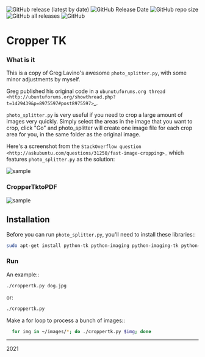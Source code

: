 ![GitHub release (latest by date)](https://img.shields.io/github/v/release/ImageProcessing-ElectronicPublications/python-cropper-tk)
![GitHub Release Date](https://img.shields.io/github/release-date/ImageProcessing-ElectronicPublications/python-cropper-tk)
![GitHub repo size](https://img.shields.io/github/repo-size/ImageProcessing-ElectronicPublications/python-cropper-tk)
![GitHub all releases](https://img.shields.io/github/downloads/ImageProcessing-ElectronicPublications/python-cropper-tk/total)
![GitHub](https://img.shields.io/github/license/ImageProcessing-ElectronicPublications/python-cropper-tk)

# Cropper TK

### What is it

This is a copy of Greg Lavino's awesome `photo_splitter.py`, with some
minor adjustments by myself.

Greg published his original code in a `ubunutuforums.org thread
<http://ubuntuforums.org/showthread.php?t=1429439&p=8975597#post8975597>`_.

`photo_splitter.py` is very useful if you need to crop a large amount
of images very quickly.  Simply select the areas in the image that you
want to crop, click "Go" and photo_splitter will create one image file
for each crop area for you, in the same folder as the original image.

Here's a screenshot from the `StackOverflow question
<http://askubuntu.com/questions/31250/fast-image-cropping>`_ which
features `photo_splitter.py` as the solution:

![sample](http://i.stack.imgur.com/CS2io.png)

### CropperTktoPDF

![sample](https://raw.githubusercontent.com/zvezdochiot/python-cropper-tk/master/croppertktopdf-sample.jpg)

## Installation

Before you can run `photo_splitter.py`, you'll need to install these
libraries::

```sh
sudo apt-get install python-tk python-imaging python-imaging-tk python-reportlab
```

### Run

An example::
```sh
./croppertk.py dog.jpg
```
or:
```sh
./croppertk.py
```

Make a for loop to process a bunch of images::
```sh
  for img in ~/images/*; do ./croppertk.py $img; done
```

----

2021
